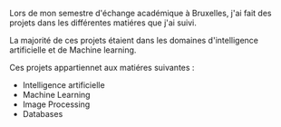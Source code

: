 Lors de mon semestre d'échange académique à Bruxelles, j'ai fait des projets dans les différentes matiéres que j'ai suivi.

La majorité de ces projets étaient dans les domaines d'intelligence artificielle et de Machine learning.

Ces projets appartiennet aux matiéres suivantes :

- Intelligence artificielle
- Machine Learning
- Image Processing
- Databases
